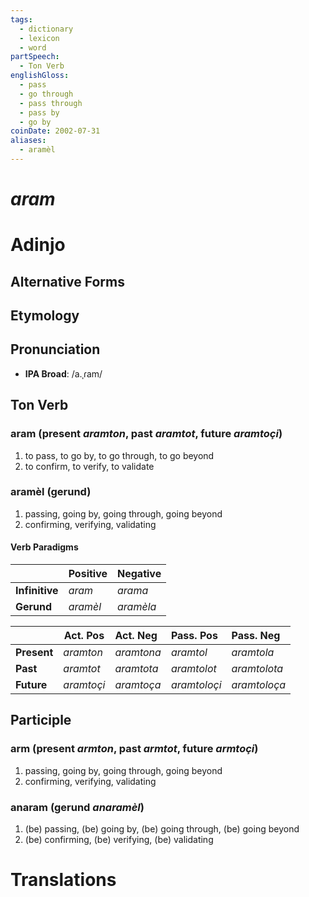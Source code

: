 ```yaml
---
tags:
  - dictionary
  - lexicon
  - word
partSpeech:
  - Ton Verb
englishGloss:
  - pass
  - go through
  - pass through
  - pass by
  - go by
coinDate: 2002-07-31
aliases:
  - aramèl
---
```

# *aram*

# Adinjo
## Alternative Forms

## Etymology

## Pronunciation
- **IPA Broad**: /a.ˌɾam/

## Ton Verb

### aram (present *aramton*, past *aramtot*, future *aramtoçi*)
1. to pass, to go by, to go through, to go beyond 
2. to confirm, to verify, to validate

### aramèl (gerund)
1. passing, going by, going through, going beyond
2. confirming, verifying, validating

#### Verb Paradigms

|                | Positive | Negative  |
| -------------- | -------- | --------- |
| **Infinitive** | *aram*   | *arama*   |
| **Gerund**     | *aramèl* | *aramèla* |

|               | Act. Pos   | Act. Neg   | Pass. Pos    | Pass. Neg    |
| ----------- | ---------- | :--------- | :----------- | :----------- |
| **Present**   | *aramton*  | *aramtona* | *aramtol*    | *aramtola*   |
|  **Past**     | *aramtot*  | *aramtota* | *aramtolot*  | *aramtolota* |
|  **Future**   | *aramtoçi* | *aramtoça* | *aramtoloçi* | *aramtoloça* |

## Participle

### arm (present *armton*, past *armtot*, future *armtoçi*)
1. passing, going by, going through, going beyond
2. confirming, verifying, validating

### **anaram** (gerund *anaramèl*)
1. (be) passing, (be) going by, (be) going through, (be) going beyond
2. (be) confirming, (be) verifying, (be) validating

# Translations
